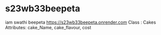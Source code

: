 # s23wb33beepeta
iam swathi beepeta
https://s23wb33beepeta.onrender.com
Class : Cakes 
Attributes: cake_Name, cake_flavour, cost
